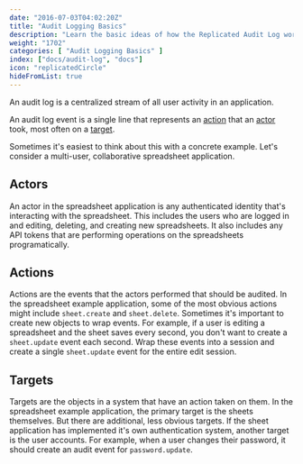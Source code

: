 ```yaml
---
date: "2016-07-03T04:02:20Z"
title: "Audit Logging Basics"
description: "Learn the basic ideas of how the Replicated Audit Log works and how to use it"
weight: "1702"
categories: [ "Audit Logging Basics" ]
index: ["docs/audit-log", "docs"]
icon: "replicatedCircle"
hideFromList: true
---
```


An audit log is a centralized stream of all user activity in an application.

An audit log event is a single line that represents an [action](/docs/audit-log/how-to/actions) that an [actor](/docs/audit-log/how-to/actors) took, most often on a [target](/docs/audit-log/how-to/targets).

Sometimes it's easiest to think about this with a concrete example. Let's consider a multi-user, collaborative spreadsheet application.

## Actors
An actor in the spreadsheet application is any authenticated identity that's interacting with the spreadsheet. This includes the users who are logged in and editing, deleting, and creating new spreadsheets. It also includes any API tokens that are performing operations on the spreadsheets programatically.

## Actions
Actions are the events that the actors performed that should be audited. In the spreadsheet example application, some of the most obvious actions might include `sheet.create` and `sheet.delete`. Sometimes it's important to create new objects to wrap events. For example, if a user is editing a spreadsheet and the sheet saves every second, you don't want to create a `sheet.update` event each second. Wrap these events into a session and create a single `sheet.update` event for the entire edit session.

## Targets
Targets are the objects in a system that have an action taken on them. In the spreadsheet example application, the primary target is the sheets themselves. But there are additional, less obvious targets. If the sheet application has implemented it's own authentication system, another target is the user accounts. For example, when a user changes their password, it should create an audit event for `password.update`.

